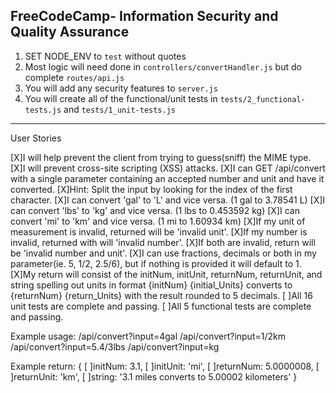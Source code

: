 **FreeCodeCamp**- Information Security and Quality Assurance
------

1) SET NODE_ENV to `test` without quotes
2) Most logic will need done in `controllers/convertHandler.js` but do complete `routes/api.js`
3) You will add any security features to `server.js`
4) You will create all of the functional/unit tests in `tests/2_functional-tests.js` and `tests/1_unit-tests.js`

--------------------------------------------

User Stories

[X]I will help prevent the client from trying to guess(sniff) the MIME type.
[X]I will prevent cross-site scripting (XSS) attacks.
[X]I can GET /api/convert with a single parameter containing an accepted number and unit and have it converted.
[X]Hint: Split the input by looking for the index of the first character.
[X]I can convert 'gal' to 'L' and vice versa. (1 gal to 3.78541 L)
[X]I can convert 'lbs' to 'kg' and vice versa. (1 lbs to 0.453592 kg)
[X]I can convert 'mi' to 'km' and vice versa. (1 mi to 1.60934 km)
[X]If my unit of measurement is invalid, returned will be 'invalid unit'.
[X]If my number is invalid, returned with will 'invalid number'.
[X]If both are invalid, return will be 'invalid number and unit'.
[X]I can use fractions, decimals or both in my parameter(ie. 5, 1/2, 2.5/6), but if nothing is provided it will default to 1.
[X]My return will consist of the initNum, initUnit, returnNum, returnUnit, and string spelling out units in format {initNum} {initial_Units} converts to {returnNum} {return_Units} with the result rounded to 5 decimals.
[ ]All 16 unit tests are complete and passing.
[ ]All 5 functional tests are complete and passing.

Example usage:
/api/convert?input=4gal
/api/convert?input=1/2km
/api/convert?input=5.4/3lbs
/api/convert?input=kg

Example return:
{
[ ]initNum: 3.1,
[ ]initUnit: 'mi',
[ ]returnNum: 5.0000008,
[ ]returnUnit: 'km',
[ ]string: '3.1 miles converts to 5.00002 kilometers'
}
